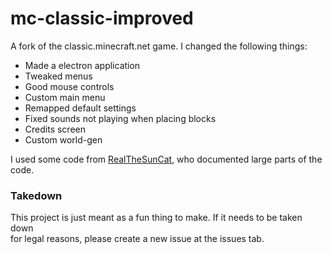 # mc-classic-improved
A fork of the classic.minecraft.net game. I changed the following things:

- Made a electron application
- Tweaked menus
- Good mouse controls
- Custom main menu
- Remapped default settings
- Fixed sounds not playing when placing blocks
- Credits screen
- Custom world-gen

I used some code from [RealTheSunCat](https://github.com/RealTheSunCat/Minecraft-Classic-Reversed), who documented large parts of the code.

### Takedown

This project is just meant as a fun thing to make. If it needs to be taken down  
for legal reasons, please create a new issue at the issues tab.
